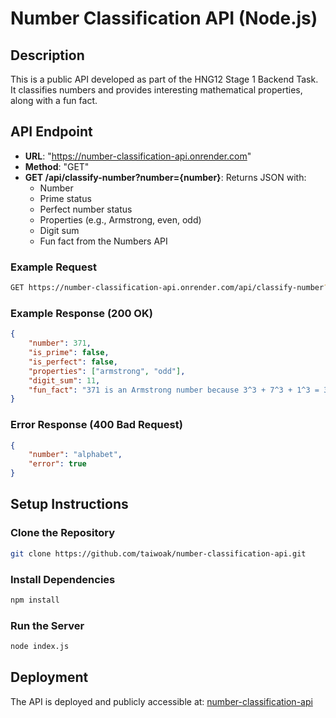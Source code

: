 # Number Classification API (Node.js)

## Description
This is a public API developed as part of the HNG12 Stage 1 Backend Task. It classifies numbers and provides interesting mathematical properties, along with a fun fact.

## API Endpoint
- **URL**: "https://number-classification-api.onrender.com"
- **Method**: "GET"
- **GET /api/classify-number?number={number}**: Returns JSON with:
  - Number
  - Prime status
  - Perfect number status
  - Properties (e.g., Armstrong, even, odd)
  - Digit sum
  - Fun fact from the Numbers API

### Example Request
```bash
GET https://number-classification-api.onrender.com/api/classify-number?number=371
```

### Example Response (200 OK)
```json
{
    "number": 371,
    "is_prime": false,
    "is_perfect": false,
    "properties": ["armstrong", "odd"],
    "digit_sum": 11,
    "fun_fact": "371 is an Armstrong number because 3^3 + 7^3 + 1^3 = 371"
}
```

### Error Response (400 Bad Request)
```json
{
    "number": "alphabet",
    "error": true
}
```

## Setup Instructions

### Clone the Repository
```bash
git clone https://github.com/taiwoak/number-classification-api.git
```

### Install Dependencies
```bash
npm install
```

### Run the Server
```bash
node index.js
```

## Deployment
The API is deployed and publicly accessible at: [number-classification-api](https://number-classification-api.onrender.com)

